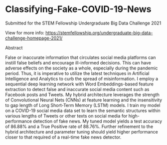 # Classifying-Fake-COVID-19-News
Submitted for the STEM Fellowship Undergraduate Big Data Challenge 2021

View for more info: https://stemfellowship.org/undergraduate-big-data-challenge-homepage-2021/

Abstract

False or inaccurate information that circulates
social media platforms can instill false beliefs
and encourage ill-informed decisions. This can
have adverse effects on the society as a whole,
especially during the pandemic period. Thus,
it is imperative to utilize the latest techniques
in Artificial Intelligence and Analytics to curb
the spread of misinformation. I employ a
sequential deep learning network with Word
Embeddings-based feature extraction to detect
false and inaccurate social media content such
as Facebook posts and Tweets. My hybrid
architecture leverages the strength of Convolutional
Neural Nets (CNNs) at feature learning
and the insensitivity to gap length of Long
Short-Term Memory (LSTM) models. I train
my model on a COVID-19 social media data
set to learn the semantic structures within
various lengths of Tweets or other texts on
social media for high-performance detection
of fake news. My tuned model yields a test
accuracy of 86.88% and a True Positive rate
of 88.76%. Further refinement to the hybrid
architecture and parameter tuning should yield
higher performance closer to that required of a
real-time fake news detector.
